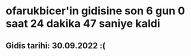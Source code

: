 # ofarukbicer'in gidisine son 6 gun 0 saat 24 dakika 47 saniye kaldi

## Gidis tarihi: 30.09.2022 :(